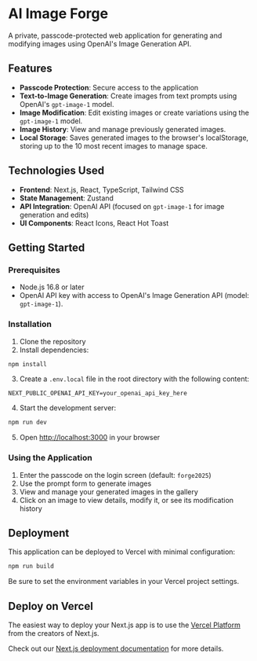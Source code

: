 # AI Image Forge

A private, passcode-protected web application for generating and modifying images using OpenAI's Image Generation API.

## Features

- **Passcode Protection**: Secure access to the application
- **Text-to-Image Generation**: Create images from text prompts using OpenAI's `gpt-image-1` model.
- **Image Modification**: Edit existing images or create variations using the `gpt-image-1` model.
- **Image History**: View and manage previously generated images.
- **Local Storage**: Saves generated images to the browser's localStorage, storing up to the 10 most recent images to manage space.

## Technologies Used

- **Frontend**: Next.js, React, TypeScript, Tailwind CSS
- **State Management**: Zustand
- **API Integration**: OpenAI API (focused on `gpt-image-1` for image generation and edits)
- **UI Components**: React Icons, React Hot Toast

## Getting Started

### Prerequisites

- Node.js 16.8 or later
- OpenAI API key with access to OpenAI's Image Generation API (model: `gpt-image-1`).

### Installation

1. Clone the repository
2. Install dependencies:

```bash
npm install
```

3. Create a `.env.local` file in the root directory with the following content:

```
NEXT_PUBLIC_OPENAI_API_KEY=your_openai_api_key_here
```

4. Start the development server:

```bash
npm run dev
```

5. Open [http://localhost:3000](http://localhost:3000) in your browser

### Using the Application

1. Enter the passcode on the login screen (default: `forge2025`)
2. Use the prompt form to generate images
3. View and manage your generated images in the gallery
4. Click on an image to view details, modify it, or see its modification history

## Deployment

This application can be deployed to Vercel with minimal configuration:

```bash
npm run build
```

Be sure to set the environment variables in your Vercel project settings.

## Deploy on Vercel

The easiest way to deploy your Next.js app is to use the [Vercel Platform](https://vercel.com/new?utm_medium=default-template&filter=next.js&utm_source=create-next-app&utm_campaign=create-next-app-readme) from the creators of Next.js.

Check out our [Next.js deployment documentation](https://nextjs.org/docs/app/building-your-application/deploying) for more details.

